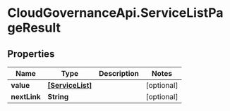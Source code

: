 # CloudGovernanceApi.ServiceListPageResult

## Properties

Name | Type | Description | Notes
------------ | ------------- | ------------- | -------------
**value** | [**[ServiceList]**](ServiceList.md) |  | [optional] 
**nextLink** | **String** |  | [optional] 


